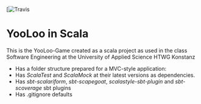 [![Travis](https://travis-ci.org/wurstwasser40k/YooLoo_SoftwareEngineering.svg?branch=master)

YooLoo in Scala
=========================

This is the YooLoo-Game created as a scala project as used in the
class Software Engineering at the University of Applied Science HTWG Konstanz

* Has a folder structure prepared for a MVC-style application:
* Has *ScalaTest* and *ScalaMock* at their latest versions as dependencies.
* Has *sbt-scalariform*, *sbt-scapegoat*, *scalastyle-sbt-plugin* and *sbt-scoverage* sbt plugins
* Has .gitignore defaults


